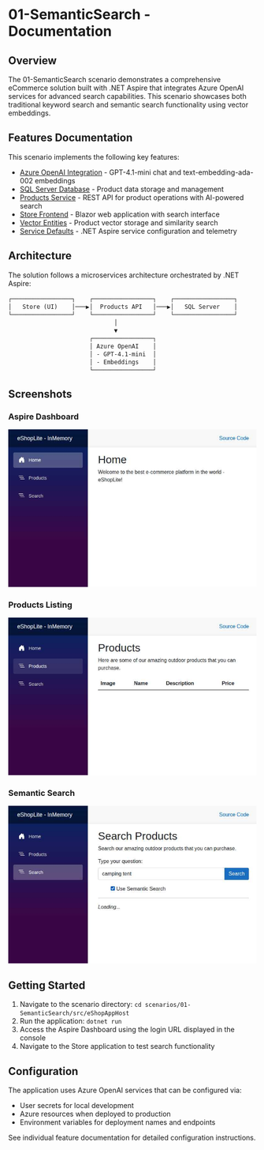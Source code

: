 # 01-SemanticSearch - Documentation

## Overview

The 01-SemanticSearch scenario demonstrates a comprehensive eCommerce solution built with .NET Aspire that integrates Azure OpenAI services for advanced search capabilities. This scenario showcases both traditional keyword search and semantic search functionality using vector embeddings.

## Features Documentation

This scenario implements the following key features:

- [Azure OpenAI Integration](./azure-openai-integration.md) - GPT-4.1-mini chat and text-embedding-ada-002 embeddings
- [SQL Server Database](./sql-server-database.md) - Product data storage and management
- [Products Service](./products-service.md) - REST API for product operations with AI-powered search
- [Store Frontend](./store-frontend.md) - Blazor web application with search interface
- [Vector Entities](./vector-entities.md) - Product vector storage and similarity search
- [Service Defaults](./service-defaults.md) - .NET Aspire service configuration and telemetry

## Architecture

The solution follows a microservices architecture orchestrated by .NET Aspire:

```
┌─────────────────┐    ┌─────────────────┐    ┌─────────────────┐
│   Store (UI)    │───▶│  Products API   │───▶│   SQL Server    │
└─────────────────┘    └─────────────────┘    └─────────────────┘
                              │
                              ▼
                       ┌─────────────────┐
                       │ Azure OpenAI    │
                       │ - GPT-4.1-mini  │
                       │ - Embeddings    │
                       └─────────────────┘
```

## Screenshots

### Aspire Dashboard
![Aspire Dashboard](./images/dashboard.jpg)

### Products Listing
![Products Listing](./images/products.jpg)

### Semantic Search
![Semantic Search](./images/search.jpg)

## Getting Started

1. Navigate to the scenario directory: `cd scenarios/01-SemanticSearch/src/eShopAppHost`
2. Run the application: `dotnet run`
3. Access the Aspire Dashboard using the login URL displayed in the console
4. Navigate to the Store application to test search functionality

## Configuration

The application uses Azure OpenAI services that can be configured via:
- User secrets for local development
- Azure resources when deployed to production
- Environment variables for deployment names and endpoints

See individual feature documentation for detailed configuration instructions.